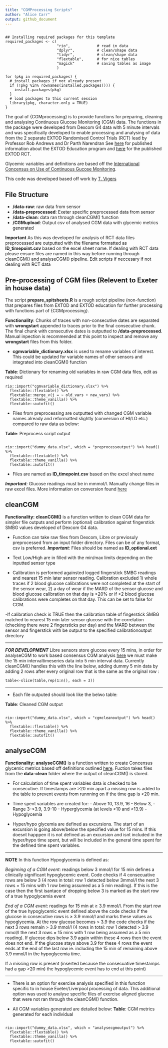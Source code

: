 ```yaml
---
title: "CGMProcessing Scripts"
author: "Alice Carr"
output: github_document
---
```

<!-- README.md is generated from README.Rmd. Please edit that file -->

```{r setup, echo= F,include = FALSE}

## Installing required packages for this template
required_packages <- c(
                       "rio",            # read in data
                       "dplyr",          # clean/shape data
                       "tidyr",          # clean/shape data
                       "flextable",      # for nice tables
                       "magick"          # saving tables as image 
                       )
  
for (pkg in required_packages) {
  # install packages if not already present
  if (!pkg %in% rownames(installed.packages())) {
    install.packages(pkg)
  }
  # load packages to this current session 
  library(pkg, character.only = TRUE)
}

```

<!-- badges: start -->
<!-- badges: end -->

The goal of {CGMprocessing} is to provide functions for preparing, cleaning and analysing Continuous Glucose Monitoring (CGM) data. The functions in the package were developed from  Dexcom G4 data with 5 minute intervals and was specifically developed to enable processing and analysing of data from the 2 separate EXTOD Randomised Control Trials (RCT) lead by Professor Rob Andrews and Dr Parth Narendran See [here](https://www.ncbi.nlm.nih.gov/pmc/articles/PMC7317834/) for published information about the EXTOD Education program and [here](https://www.ncbi.nlm.nih.gov/pmc/articles/PMC7317834/) for the published EXTOD RCT. 

Glycemic variables and definitions are based off the [International Concensus on Use of Continuous Gucose Monitoring](https://care.diabetesjournals.org/content/40/12/1631).

This code was developed based off work by [T. Vigers](https://journals.plos.org/plosone/article?id=10.1371/journal.pone.0216851)


## File Structure
- **/data-raw**: raw data from sensor
- **/data-preprocessed**: Exeter specific preprocessed data from sensor
- **/data-clean**: data ran through cleanCGM() function
- **/CGMupload**: Output csv of analysed CGM data with glycemic metrics generated

**Important** As this was developed for analysis of RCT data files preprocessed are outputted with the filename formatted as **ID_timepoint.csv** based on the excel sheet name. If dealing with RCT data please ensure files are named in this way before running through cleanCGM() and analyseCGM() pipeline. Edit scripts if neccesary if not dealing with RCT data 


## Pre-processing of CGM files (Relevent to Exeter in house data)

The script **prepare_spitsheets.R** is a rough script pipeline (non-function) that prepares files from EXTOD and EXTOD education for further processing with functions part of {CGMprocessing}. 

**Functionality**: Chunks of traces with non-consecutive dates are separated with **wrongstart** appended to traces prior to the final consecutive chunk. The final chunk with consecutive dates is outputted to **/data-preprocessed**. Manual inpection is recommended at this point to inspect and remove any **wrongstart** files from this folder.

- **cgmvariable_dictionary.xlsx** is used to rename variables of interest. This could be updated for variable names of other sensors and integrated into cleanCGM() function


**Table**: Dictionary for renaming old variables in raw CGM data files, edit as required
```{r cgmvariable_dictionary, echo = FALSE}
rio::import("cgmvariable_dictionary.xlsx") %>% 
  flextable::flextable() %>% 
  flextable::merge_v(j = ~ old_vars + new_vars) %>% 
  flextable::theme_vanilla() %>% 
  flextable::autofit() 

```
- Files from preprocessing are outputted with changed CGM variable names already and reformatted slightly (conversion of HI/LO etc.) compared to raw data as below:

**Table**: Preprocess script output
```{r preprocess, echo = FALSE}

rio::import("dummy_data.xlsx", which = "preprocessoutput") %>% head() %>%
  flextable::flextable() %>% 
  flextable::theme_vanilla() %>% 
  flextable::autofit() 

```

- Files are named as **ID_timepoint.csv** based on the excel sheet name

_**Important**:_ Glucose readings must be in mmmol/l. Manually change files in raw excel files. More information on conversion found [here](https://www.diabetes.co.uk/blood-sugar-converter.html)


## cleanCGM

**Functionality:** **cleanCGM()** is a function written to clean CGM data for simpler file outputs and perform (optional) calibration against fingerstick SMBG values developed of Dexcom G4 data. 

- Function can take raw files from Dexcom, Libre or previosuly preprocessed from an input folder directory. Files can be of any format, csv is preferred.
_**Important**:_  Files should be named as **ID_optional.ext**

- Text Low/High are in filled with the min/max limits depending on the inputted sensor type

- Calibration is performed againsted logged fingerstick SMBG readings and nearest 15 min later sensor reading. Calibration excluded 1) whole traces if 2 blood glucose calibrations were not completed at the start of the sensor wear, 2) a day of wear if the MARD of the sensor glucose and blood glucose calibration on that day is >20% or if <2 blood glucose calibrations were completes on that day. This can be set to false for CGM. 

-If calibration check is TRUE then the calibration table of fingerstick SMBG matched to nearest 15 min later sensor glucose with the correlation (checking there were 2 fingersticks per day) and the MARD between the sensor and fingerstick with be output to the specified calibrationoutput directory

---
**_FOR DEVELOPMENT_**
Libre sensors store glucose every 15 mins, in order for analyseCGM to work based consensus CGM analysis [here](https://care.diabetesjournals.org/content/40/12/1631) we must make the 15 min intervaltimeseries data into 5 min interval data. Currently cleanCGM() handles this with the line below, adding dummy 5 min data by adding 2 rows after every original row that is the same as the original row : 

```{r eval=FALSE, echo=T}
table<-slice(table,rep(1:n(), each = 3))
```

---

- Each file outputed should look like the belwo table:

**Table**: Cleaned CGM output
```{r cleancgm, echo = FALSE}

rio::import("dummy_data.xlsx", which = "cgmcleanoutput") %>% head() %>%
  flextable::flextable() %>% 
  flextable::theme_vanilla() %>% 
  flextable::autofit()

```


## analyseCGM

**Functionality:** **analyseCGM()** is a function written to create Concensus glycemic metrics based off definitions outlined [here](https://care.diabetesjournals.org/content/40/12/1631). Fuction takes files from the **data-clean** folder where the output of cleanCGM() is stored.

- For calculation of time spent variables data is checked to be consecutive. If timestamps are >20 min apart a missing row is added to the table to prevent events from runnning on if the time gap is >20 min.

- Time spent variables are created for: 
                - Above 10, 13.9, 16
                - Below 3, 
                - Range 3-<3.9, 3.9-10
                - Hyperglycemia (at levels >10 and >13.9)
                - Hypoglycemia

- Hyper/hypo glycemia are defined as excursions. The start of an excursion is going above/below the specified value for 15 mins. If this doesnt happpen it is not defined as an excursion and isnt included in the hyper/hypo time spent, but will be included in the general time spent for the defined time spent variables. 

___
**NOTE**
In this function Hypoglycemia is defined as: 

_Beginning of a CGM event_: readings below 3 mmol/l for 15 min defines a clinically significant hypoglycemic event. Code checks if 4 consecuative rows are below 3 (4 rows in total: row 1 detected below 3mmol/l the next 3 rows = 15 mins with 1 row being assumed as a 5 min reading). If this is the case then the first isantace of dropping below 3 is marked as the start row of a true hypoglycemia event

_End of a CGM event_: readings for 15 min at ≥ 3.9 mmol/l. From the start row of the true hypoglycemic event defined above the code checks if the glucose in consecutive rows is ≥ 3.9 mmol/l and marks these values as hypoglycemia. At the row glucose becomes > 3.9 the code checks if the next 3 rows remain > 3.9 mmol/l (4 rows in total: row 1 detected > 3.9 mmol/l the next 3 rows = 15 mins with 1 row being assumed as a 5 min reading). If glucose dips below 3.9 again within these 4 rows then the event does not end. If the glucose stays above 3.9 for these 4 rows the event ends at the end of the last row ie. including the 15 min of remaining above 3.9 mmol/l in the hypoglycemia time.     

If a missing row is present (inserted because the consecuative timestamps had a gap >20 min) the hypoglycemic event has to end at this point)
___

- There is an option for exercise analysis specified in this function specific to in house Exeter/Liverpool processing of data. This additional option was used to analyse specific files of exercise aligned glucose that were not ran through the cleanCGM() function.

- All CGM variables generated are detailed  below: 
**Table**: CGM metrics generated for each individual
```{r analysecgm, echo = FALSE}

rio::import("dummy_data.xlsx", which = "analysecgmoutput") %>% 
  flextable::flextable() %>% 
  flextable::theme_vanilla() %>% 
  flextable::autofit()

```
